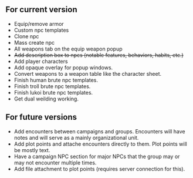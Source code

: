 ## For current version ##
* Equip/remove armor
* Custom npc templates
* Clone npc
* Mass create npc
* All weapons tab on the equip weapon popup
* <strike>Add description box to npcs (notable features, behaviors, habits, etc.)</strike>
* Add player characters
* Add opaque overlay for popup windows.
* Convert weapons to a weapon table like the character sheet.
* Finish human brute npc templates.
* Finish troll brute npc templates.
* Finish lukoi brute npc templates.
* Get dual weilding working.


## For future versions ##
* Add encounters between campaigns and groups.  Encounters will have notes and will serve as a mainly organizational unit.
* Add plot points and attache encounters directly to them.  Plot points will be mostly text.
* Have a campaign NPC section for major NPCs that the group may or may not encounter multiple times.
* Add file attachment to plot points (requires server connection for this).
